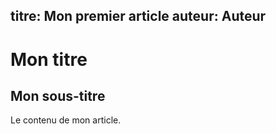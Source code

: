 titre: Mon premier article
auteur: Auteur
---

# Mon titre

## Mon sous-titre

Le contenu de mon article.